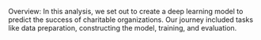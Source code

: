 Overview:
In this analysis, we set out to create a deep learning model to predict the success of charitable organizations. Our journey included tasks like data preparation, constructing the model, training, and evaluation.
